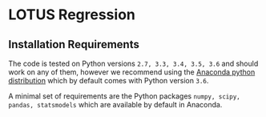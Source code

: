 # LOTUS Regression

## Installation Requirements
The code is tested on Python versions `2.7, 3.3, 3.4, 3.5, 3.6` and should work on any of them,
however we recommend using the [Anaconda python distribution](https://www.continuum.io/downloads) which by default comes with Python
version `3.6`. 

A minimal set of requirements are the Python packages `numpy, scipy, pandas, statsmodels` which are available
by default in Anaconda.